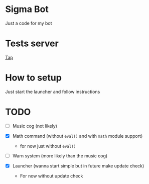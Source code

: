 # Sigma Bot

Just a code for my bot

# Tests server

[Tap](https://discord.gg/CGpe2uTdze)

# How to setup

Just start the launcher and follow instructions

# TODO

- [ ] Music cog (not likely)

- [x] Math command (without `eval()` and with `math` module support)

  - for now just without `eval()`

- [ ] Warn system (more likely than the music cog)

- [x] Launcher (wanna start simple but in future make update check)

  - For now without update check
